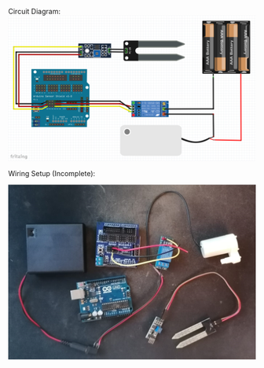 Circuit Diagram:
![circuit](https://github.com/martinhild/Arduino-Plant-Watering/blob/master/extras/circuit-diagram.png?raw=true)


Wiring Setup (Incomplete):

![circuit](https://github.com/martinhild/Arduino-Plant-Watering/blob/master/images/testing-01-setup.jpg?raw=true)


